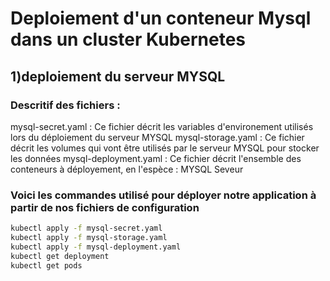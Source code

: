 # Deploiement d'un conteneur Mysql dans un cluster Kubernetes 

## 1)deploiement du serveur MYSQL


### Descritif des fichiers : 

mysql-secret.yaml : Ce fichier décrit les variables d'environement utilisés lors du déploiement du serveur MYSQL 
mysql-storage.yaml : Ce fichier décrit les volumes qui vont être utilisés par le serveur MYSQL pour stocker les données 
mysql-deployment.yaml : Ce fichier décrit l'ensemble des conteneurs à déployement, en l'espèce : MYSQL Seveur

### Voici les commandes utilisé pour déployer notre application à partir de nos fichiers de configuration
```bash
kubectl apply -f mysql-secret.yaml
kubectl apply -f mysql-storage.yaml
kubectl apply -f mysql-deployment.yaml
kubectl get deployment
kubectl get pods
```

